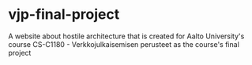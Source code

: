 # vjp-final-project
A website about hostile architecture that is created for Aalto University's course CS-C1180 - Verkkojulkaisemisen perusteet as the course's final project
